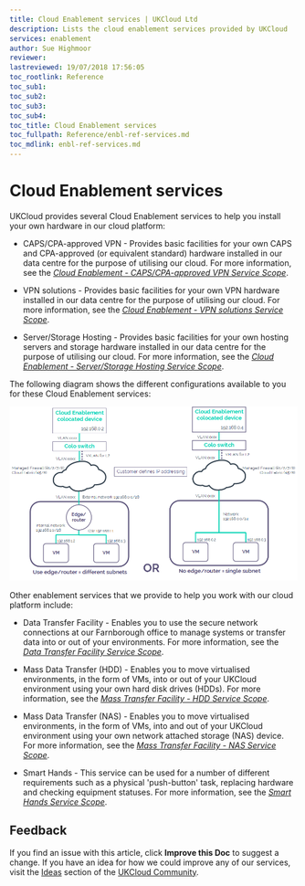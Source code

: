 ```yaml
---
title: Cloud Enablement services | UKCloud Ltd
description: Lists the cloud enablement services provided by UKCloud
services: enablement
author: Sue Highmoor
reviewer:
lastreviewed: 19/07/2018 17:56:05
toc_rootlink: Reference
toc_sub1: 
toc_sub2:
toc_sub3:
toc_sub4:
toc_title: Cloud Enablement services
toc_fullpath: Reference/enbl-ref-services.md
toc_mdlink: enbl-ref-services.md
---
```


# Cloud Enablement services

UKCloud provides several Cloud Enablement services to help you install your own hardware in our cloud platform:

- CAPS/CPA-approved VPN - Provides basic facilities for your own CAPS and CPA-approved (or equivalent standard) hardware installed in our data centre for the purpose of utilising our cloud. For more information, see the [*Cloud Enablement - CAPS/CPA-approved VPN Service Scope*](enbl-sco-capscpa.md).

- VPN solutions - Provides basic facilities for your own VPN hardware installed in our data centre for the purpose of utilising our cloud. For more information, see the [*Cloud Enablement - VPN solutions Service Scope*](enbl-sco-vpn.md).

- Server/Storage Hosting - Provides basic facilities for your own hosting servers and storage hardware installed in our data centre for the purpose of utilising our cloud. For more information, see the [*Cloud Enablement - Server/Storage Hosting Service Scope*](enbl-sco-hosting.md).

The following diagram shows the different configurations available to you for these Cloud Enablement services:

![Cloud Enablement configuration](images/enbl-config.png)

Other enablement services that we provide to help you work with our cloud platform include:

- Data Transfer Facility - Enables you to use the secure network connections at our Farnborough office to manage systems or transfer data into or out of your environments. For more information, see the [*Data Transfer Facility Service Scope*](enbl-sco-dtf.md).

- Mass Data Transfer (HDD) - Enables you to move virtualised environments, in the form of VMs, into or out of your UKCloud environment using your own hard disk drives (HDDs). For more information, see the [*Mass Transfer Facility - HDD Service Scope*](enbl-sco-mtf-hdd.md).

- Mass Data Transfer (NAS) - Enables you to move virtualised environments, in the form of VMs, into and out of your UKCloud environment using your own network attached storage (NAS) device. For more information, see the [*Mass Transfer Facility - NAS Service Scope*](enbl-sco-mtf-nas.md).

- Smart Hands - This service can be used for a number of different requirements such as a physical 'push-button' task, replacing hardware and checking equipment statuses. For more information, see the [*Smart Hands Service Scope*](enbl-sco-smart-hands.md).

## Feedback

If you find an issue with this article, click **Improve this Doc** to suggest a change. If you have an idea for how we could improve any of our services, visit the [Ideas](https://community.ukcloud.com/ideas) section of the [UKCloud Community](https://community.ukcloud.com).
